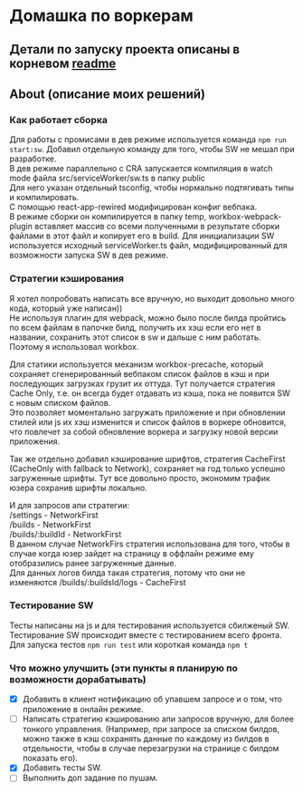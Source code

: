 # Домашка по воркерам

## Детали по запуску проекта описаны в корневом [readme](../README.md)

## About (описание моих решений)

### Как работает сборка

Для работы с промисами в дев режиме используется команда `npm run start:sw`.
Добавил отдельную команду для того, чтобы SW не мешал при разработке.  
В дев режиме параллельно с CRA запускается компиляция в watch mode файла src/serviceWorker/sw.ts в папку public  
Для него указан отдельный tsconfig, чтобы нормально подтягивать типы и компилировать.  
С помощью react-app-rewired модифицирован конфиг вебпака.  
В режиме сборки он компилируется в папку temp, workbox-webpack-plugin
вставляет массив со всеми полученными в результате сборки файлами в этот файл и копирует его в build.
Для инициализации SW используется исходный serviceWorker.ts файл, модифицированный для возможности запуска SW в дев режиме.

### Стратегии кэширования

Я хотел попробовать написать все вручную, но выходит довольно много кода, который уже написан))  
Не используя плагин для webpack, можно было после билда пройтись по всем файлам в папочке билд, получить их хэш если его нет в названии, сохранить этот список в sw и дальше с ним работать.
Поэтому я использовал workbox.

Для статики используется механизм workbox-precache, который сохраняет сгенерированный вебпаком список файлов в кэш и при последующих загрузках грузит их оттуда.
Тут получается стратегия Cache Only, т.е. он всегда будет отдавать из кэша, пока не появится SW с новым списком файлов.  
Это позволяет моментально загружать приложение и при обновлении стилей или js их хэш изменится и список файлов в воркере обновится, что повлечет за собой обновление воркера и загрузку новой версии приложения.

Так же отдельно добавил кэширование шрифтов, стратегия CacheFirst (CacheOnly with fallback to Network), сохраняет на год только успешно загруженные шрифты. Тут все довольно просто, экономим трафик юзера сохранив шрифты локально.

И для запросов апи стратегии:  
/settings - NetworkFirst  
/builds - NetworkFirst  
/builds/:buildId - NetworkFirst  
В данном случае NetworkFirs стратегия использована для того, чтобы в случае
когда юзер зайдет на страницу в оффлайн режиме ему отобразились ранее загруженные данные.  
Для данных логов билда такая стратегия, потому что они не изменяются
/builds/:buildsId/logs - CacheFirst

### Тестирование SW

Тесты написаны на js и для тестирования используется сбилженый SW.
Тестирование SW происходит вместе с тестированием всего фронта.  
Для запуска тестов `npm run test` или короткая команда `npm t`

### Что можно улучшить (эти пункты я планирую по возможности дорабатывать)

- [x] Добавить в клиент нотификацию об упавшем запросе и о том, что приложение в онлайн режиме.
- [ ] Написать стратегию кэшированию апи запросов вручную, для более тонкого управления. (Например, при запросе за списком билдов, можно также в кэш сохранять данные по каждому из билдов в отдельности, чтобы в случае перезагрузки на странице с билдом показать его).
- [x] Добавить тесты SW.
- [ ] Выполнить доп задание по пушам.
